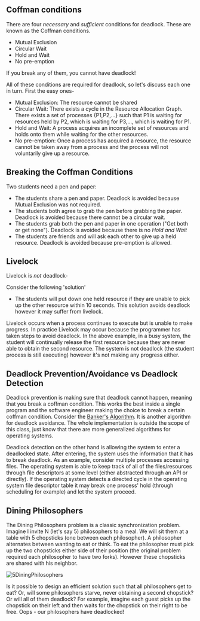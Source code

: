 ## Coffman conditions
There are four _necessary_ and _sufficient_ conditions for deadlock. These are known as the Coffman conditions.

* Mutual Exclusion
* Circular Wait
* Hold and Wait
* No pre-emption

If you break any of them, you cannot have deadlock!

All of these conditions are required for deadlock, so let's discuss each one in turn. First the easy ones-
* Mutual Exclusion: The resource cannot be shared
* Circular Wait: There exists a cycle in the Resource Allocation Graph. There exists a set of processes {P1,P2,...} such that P1 is waiting for resources held by P2, which is waiting for P3,..., which is waiting for P1.
* Hold and Wait: A process acquires an incomplete set of resources and holds onto them while waiting for the other resources.
* No pre-emption: Once a process has acquired a resource, the resource cannot be taken away from a process and the process will not voluntarily give up a resource.

## Breaking the Coffman Conditions

Two students need a pen and paper:
* The students share a pen and paper. Deadlock is avoided because Mutual Exclusion was not required.
* The students both agree to grab the pen before grabbing the paper. Deadlock is avoided because there cannot be a circular wait.
* The students grab both the pen and paper in one operation ("Get both or get none"). Deadlock is avoided because there is no _Hold and Wait_
* The students are friends and will ask each other to give up a held resource. Deadlock is avoided because pre-emption is allowed.


## Livelock
Livelock is _not_ deadlock-

Consider the following 'solution'
* The students will put down one held resource if they are unable to pick up the other resource within 10 seconds. This solution avoids deadlock however it may suffer from livelock.

Livelock occurs when a process continues to execute but is unable to make progress.
In practice Livelock may occur because the programmer has taken steps to avoid deadlock. In the above example, in a busy system, the student will continually release the first resource because they are never able to obtain the second resource. The system is not deadlock (the student process is still executing) however it's not making any progress either.

## Deadlock Prevention/Avoidance vs Deadlock Detection

Deadlock prevention is making sure that deadlock cannot happen, meaning that you break a coffman condition. This works the best inside a single program and the software engineer making the choice to break a certain coffman condition. Consider the [Banker's Algorithm](https://en.wikipedia.org/wiki/Banker's_algorithm). It is another algorithm for deadlock avoidance. The whole implementation is outside the scope of this class, just know that there are more generalized algorithms for operating systems.

Deadlock detection on the other hand is allowing the system to enter a deadlocked state. After entering, the system uses the information that it has to break deadlock. As an example, consider multiple processes accessing files. The operating system is able to keep track of all of the files/resources through file descriptors at some level (either abstracted through an API or directly). If the operating system detects a directed cycle in the operating system file descriptor table it may break one process' hold (through scheduling for example) and let the system proceed.

## Dining Philosophers

The Dining Philosophers problem is a classic synchronization problem. Imagine I invite N (let's say 5) philosophers to a meal. We will sit them at a table with 5 chopsticks (one between each philosopher). A philosopher alternates between wanting to eat or think. To eat the philosopher must pick up the two chopsticks either side of their position (the original problem required each philosopher to have two forks). However these chopsticks are shared with his neighbor.

![5DiningPhilosophers](https://raw.githubusercontent.com/wiki/angrave/SystemProgramming.5DiningPhilosophers.png)

Is it possible to design an efficient solution such that all philosophers get to eat? Or, will some philosophers starve, never obtaining a second chopstick? Or will all of them deadlock? For example, imagine each guest picks up the chopstick on their left and then waits for the chopstick on their right to be free. Oops - our philosophers have deadlocked!







